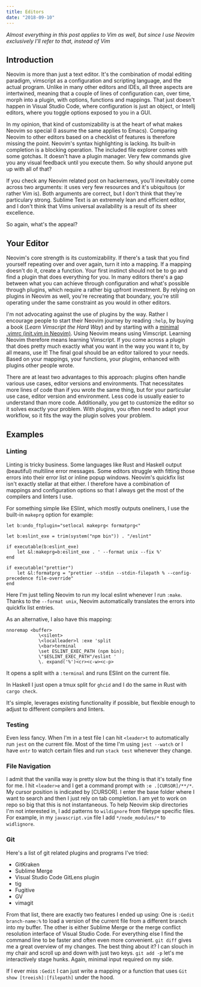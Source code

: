 ```yaml
---
title: Editors
date: "2018-09-10"
---
```


_Almost everything in this post applies to Vim as well, but since I use Neovim
exclusively I'll refer to that, instead of Vim_

## Introduction

Neovim is more than just a text editor. It's the combination of modal editing
paradigm, vimscript as a configuration and scripting language, and the actual
program. Unlike in many other editors and IDEs, all three aspects are
intertwined, meaning that a couple of lines of configuration can, over time,
morph into a plugin, with options, functions and mappings. That just doesn't
happen in Visual Studio Code, where configuration is just an object, or Intellj
editors, where you toggle options exposed to you in a GUI.

In my opinion, that kind of customizability is at the heart of what makes
Neovim so special (I assume the same applies to Emacs). Comparing Neovim to
other editors based on a checklist of features is therefore missing the point.
Neovim's syntax highlighting is lacking. Its built-in completion is a blocking
operation. The included file explorer comes with some gotchas. It doesn't
have a plugin manager. Very few commands give you any visual feedback until you
execute them. So why should anyone put up with all of that?

If you check any Neovim related post on hackernews, you'll inevitably come
across two arguments: it uses very few resources and it's ubiquitous (or rather
Vim is). Both arguments are correct, but I don't think that they're particulary
strong. Sublime Text is an extremely lean and efficient editor, and I don't
think that Vims universal availability is a result of its sheer excellence.

So again, what's the appeal?

## Your Editor

Neovim's core strength is its customizability. If there's a task that you find
yourself repeating over and over again, turn it into a mapping. If a mapping
doesn't do it, create a function. Your first instinct should not be to go and
find a plugin that does everything for you. In many editors there's a gap
between what you can achieve through configuration and what's possible through
plugins, which require a rather big upfront investment. By relying on plugins
in Neovim as well, you're recreating that boundary, you're still operating
under the same constraint as you would in other editors.

I'm not advocating against the use of plugins by the way. Rather I encourage
people to start their Neovim journey by reading `:help`, by buying a book
(_Learn Vimscript the Hard Way_) and by starting with a [minimal .vimrc
(init.vim in Neovim)](https://github.com/romainl/idiomatic-vimrc). Using Neovim
means using Vimscript. Learning Neovim therefore means learning Vimscript. If
you come across a plugin that does pretty much exactly what you want in the way
you want it to, by all means, use it! The final goal should be an editor
tailored to your needs. Based on your mappings, your functions, your plugins,
enhanced with plugins other people wrote.

There are at least two advantages to this approach: plugins often handle
various use cases, editor versions and environments. That necessitates more
lines of code than if you wrote the same thing, but for your particular use
case, editor version and environment. Less code is usually easier to understand
than more code. Additionally, you get to customize the editor so it solves
exactly your problem. With plugins, you often need to adapt your workflow, so
it fits the way the plugin solves your problem.

## Examples

### Linting

Linting is tricky business. Some languages like Rust and Haskell output
(beautiful) multiline error messages. Some editors struggle with fitting those
errors into their error list or inline popup windows. Neovim's quickfix list
isn't exactly stellar at that either. I therefore have a combination of
mappings and configuration options so that I always get the most of the
compilers and linters I use.

For something simple like ESlint, which mostly outputs oneliners, I use the
built-in `makeprg` option for example:

```
let b:undo_ftplugin="setlocal makeprg< formatprg<"

let b:eslint_exe = trim(system("npm bin")) . "/eslint"

if executable(b:eslint_exe)
    let &l:makeprg=b:eslint_exe . ' --format unix --fix %'
end

if executable("prettier")
    let &l:formatprg = "prettier --stdin --stdin-filepath % --config-precedence file-override"
end
```

Here I'm just telling Neovim to run my local eslint whenever I run `:make`.
Thanks to the `--format unix`, Neovim automatically translates the errors into
quickfix list entries.

As an alternative, I also have this mapping:

```
nnoremap <buffer>
            \<silent>
            \<localleader>l :exe 'split
            \<bar>terminal
            \set ESLINT_EXEC_PATH (npm bin);
            \"$ESLINT_EXEC_PATH"/eslint '
            \. expand('%')<cr><c-w><c-p>

```

It opens a split with a `:terminal` and runs ESlint on the current file.

In Haskell I just open a tmux split for `ghcid` and I do the same in Rust with
`cargo check`.

It's simple, leverages existing functionality if possible, but flexible enough
to adjust to different compilers and linters.

### Testing

Even less fancy. When I'm in a test file I can hit `<leader>t` to automatically
run `jest` on the current file. Most of the time I'm using `jest --watch` or I
have `entr` to watch certain files and run `stack test` whenever they
change.

### File Navigation

I admit that the vanilla way is pretty slow but the thing is that it's totally
fine for me. I hit `<leader>e` and I get a command prompt with `:e
.[CURSOR]/**/*`. My cursor position is indicated by [CURSOR]. I enter the base
folder where I want to search and then I just rely on tab completion. I am yet
to work on repo so big that this is not instantaneous. To help Neovim skip
directories I'm not interested in, I add patterns to `wildignore` from filetype
specific files. For example, in my `javascript.vim` file I add
`*/node_modules/*` to `widlignore`.

### Git

Here's a list of git related plugins and programs I've tried:

- GitKraken
- Sublime Merge
- Visual Studio Code GitLens plugin
- tig
- Fugitive
- GV
- vimagit

From that list, there are exactly two features I ended up using: One is `:Gedit branch-name:%` to load a version of the current file from a different branch into my buffer. The other is either Sublime Merge or the merge conflict resolution interface of Visual Studio Code. For everything else I find the command line to be faster and often even more convenient. `git diff` gives me a great overview of my changes. The best thing about it? I can slouch in my chair and scroll up and down with just two keys. `git add -p` let's me interactively stage hunks. Again, minimal input required on my side.

If I ever miss `:Gedit` I can just write a mapping or a function that uses `Git show [treeish]:[filepath]` under the hood.

